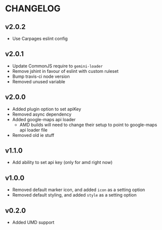 # CHANGELOG

## v2.0.2

  - Use Carpages eslint config

## v2.0.1

  - Update CommonJS require to `gemini-loader`
  - Remove jshint in favour of eslint with custom ruleset
  - Bump travis-ci node version
  - Removed unused variable

## v2.0.0

  - Added plugin option to set apiKey
  - Removed async dependency
  - Added google-maps api loader
    - AMD builds will need to change their setup to point to google-maps api loader file
  - Removed old ie stuff

## v1.1.0

  - Add ability to set api key (only for amd right now)

## v1.0.0

  - Removed default marker icon, and added `icon` as a setting option
  - Removed default styling, and added `style` as a setting option

## v0.2.0

  - Added UMD support
